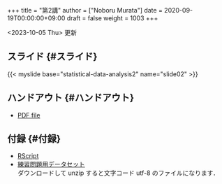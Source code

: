 +++
title = "第2講"
author = ["Noboru Murata"]
date = 2020-09-19T00:00:00+09:00
draft = false
weight = 1003
+++

<span class="timestamp-wrapper"><span class="timestamp">&lt;2023-10-05 Thu&gt; </span></span> 更新


## スライド {#スライド}

{{< myslide base="statistical-data-analysis2" name="slide02" >}}


## ハンドアウト {#ハンドアウト}

-   [PDF file](https://noboru-murata.github.io/statistical-data-analysis2/pdfs/slide02.pdf)


## 付録 {#付録}

-   [RScript](https://noboru-murata.github.io/statistical-data-analysis2/code/slide02.R)
-   [練習問題用データセット](https://noboru-murata.github.io/statistical-data-analysis2/data/sample_data.zip) <br />
    ダウンロードして unzip すると文字コード utf-8 のファイルになります．
